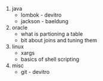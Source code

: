 1. java
   - lombok - devitro
   - jackson - baeldung
1. oracle
   - what is partioning a table
   - bit about joins and tuning them
1. linux
   - xargs
   - basics of shell scripting
1. misc
   - git - devitro
